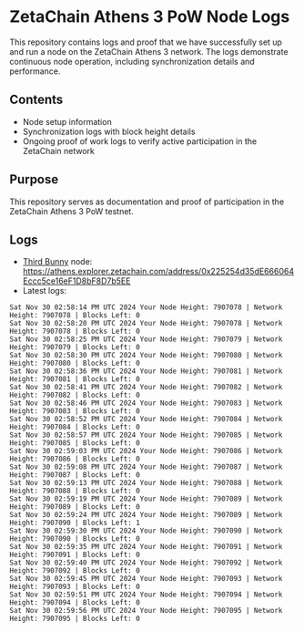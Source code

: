 # ZetaChain Athens 3 PoW Node Logs
This repository contains logs and proof that we have successfully set up and run a node on the ZetaChain Athens 3 network. The logs demonstrate continuous node operation, including synchronization details and performance.

## Contents
- Node setup information
- Synchronization logs with block height details
- Ongoing proof of work logs to verify active participation in the ZetaChain network

## Purpose
This repository serves as documentation and proof of participation in the ZetaChain Athens 3 PoW testnet.

## Logs

- [Third Bunny](https://thirdbunny.xyz/) node: https://athens.explorer.zetachain.com/address/0x225254d35dE666064Eccc5ce16eF1D8bF8D7b5EE
- Latest logs:
```
Sat Nov 30 02:58:14 PM UTC 2024 Your Node Height: 7907078 | Network Height: 7907078 | Blocks Left: 0
Sat Nov 30 02:58:20 PM UTC 2024 Your Node Height: 7907078 | Network Height: 7907078 | Blocks Left: 0
Sat Nov 30 02:58:25 PM UTC 2024 Your Node Height: 7907079 | Network Height: 7907079 | Blocks Left: 0
Sat Nov 30 02:58:30 PM UTC 2024 Your Node Height: 7907080 | Network Height: 7907080 | Blocks Left: 0
Sat Nov 30 02:58:36 PM UTC 2024 Your Node Height: 7907081 | Network Height: 7907081 | Blocks Left: 0
Sat Nov 30 02:58:41 PM UTC 2024 Your Node Height: 7907082 | Network Height: 7907082 | Blocks Left: 0
Sat Nov 30 02:58:46 PM UTC 2024 Your Node Height: 7907083 | Network Height: 7907083 | Blocks Left: 0
Sat Nov 30 02:58:52 PM UTC 2024 Your Node Height: 7907084 | Network Height: 7907084 | Blocks Left: 0
Sat Nov 30 02:58:57 PM UTC 2024 Your Node Height: 7907085 | Network Height: 7907085 | Blocks Left: 0
Sat Nov 30 02:59:03 PM UTC 2024 Your Node Height: 7907086 | Network Height: 7907086 | Blocks Left: 0
Sat Nov 30 02:59:08 PM UTC 2024 Your Node Height: 7907087 | Network Height: 7907087 | Blocks Left: 0
Sat Nov 30 02:59:13 PM UTC 2024 Your Node Height: 7907088 | Network Height: 7907088 | Blocks Left: 0
Sat Nov 30 02:59:19 PM UTC 2024 Your Node Height: 7907089 | Network Height: 7907089 | Blocks Left: 0
Sat Nov 30 02:59:24 PM UTC 2024 Your Node Height: 7907089 | Network Height: 7907090 | Blocks Left: 1
Sat Nov 30 02:59:30 PM UTC 2024 Your Node Height: 7907090 | Network Height: 7907090 | Blocks Left: 0
Sat Nov 30 02:59:35 PM UTC 2024 Your Node Height: 7907091 | Network Height: 7907091 | Blocks Left: 0
Sat Nov 30 02:59:40 PM UTC 2024 Your Node Height: 7907092 | Network Height: 7907092 | Blocks Left: 0
Sat Nov 30 02:59:45 PM UTC 2024 Your Node Height: 7907093 | Network Height: 7907093 | Blocks Left: 0
Sat Nov 30 02:59:51 PM UTC 2024 Your Node Height: 7907094 | Network Height: 7907094 | Blocks Left: 0
Sat Nov 30 02:59:56 PM UTC 2024 Your Node Height: 7907095 | Network Height: 7907095 | Blocks Left: 0
```
